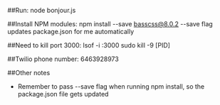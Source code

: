 ##Run:
node bonjour.js

##Install NPM modules:
npm install --save basscss@8.0.2
--save flag updates package.json for me automatically

##Need to kill port 3000:
lsof -i :3000
sudo kill -9 [PID] 

##Twilio phone number:
6463928973

##Other notes
- Remember to pass --save flag when running npm install, so the package.json file gets updated